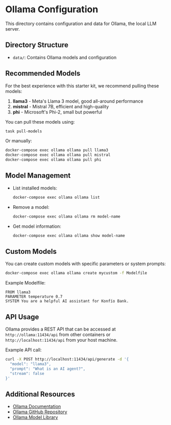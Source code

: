 # Ollama Configuration

This directory contains configuration and data for Ollama, the local LLM server.

## Directory Structure

- `data/`: Contains Ollama models and configuration

## Recommended Models

For the best experience with this starter kit, we recommend pulling these models:

1. **llama3** - Meta's Llama 3 model, good all-around performance
2. **mistral** - Mistral 7B, efficient and high-quality
3. **phi** - Microsoft's Phi-2, small but powerful

You can pull these models using:

```bash
task pull-models
```

Or manually:

```bash
docker-compose exec ollama ollama pull llama3
docker-compose exec ollama ollama pull mistral
docker-compose exec ollama ollama pull phi
```

## Model Management

- List installed models:
  ```bash
  docker-compose exec ollama ollama list
  ```

- Remove a model:
  ```bash
  docker-compose exec ollama ollama rm model-name
  ```

- Get model information:
  ```bash
  docker-compose exec ollama ollama show model-name
  ```

## Custom Models

You can create custom models with specific parameters or system prompts:

```bash
docker-compose exec ollama ollama create mycustom -f Modelfile
```

Example Modelfile:
```
FROM llama3
PARAMETER temperature 0.7
SYSTEM You are a helpful AI assistant for Konfío Bank.
```

## API Usage

Ollama provides a REST API that can be accessed at `http://ollama:11434/api` from other containers or `http://localhost:11434/api` from your host machine.

Example API call:
```bash
curl -X POST http://localhost:11434/api/generate -d '{
  "model": "llama3",
  "prompt": "What is an AI agent?",
  "stream": false
}'
```

## Additional Resources

- [Ollama Documentation](https://ollama.ai/docs)
- [Ollama GitHub Repository](https://github.com/ollama/ollama)
- [Ollama Model Library](https://ollama.ai/library)

